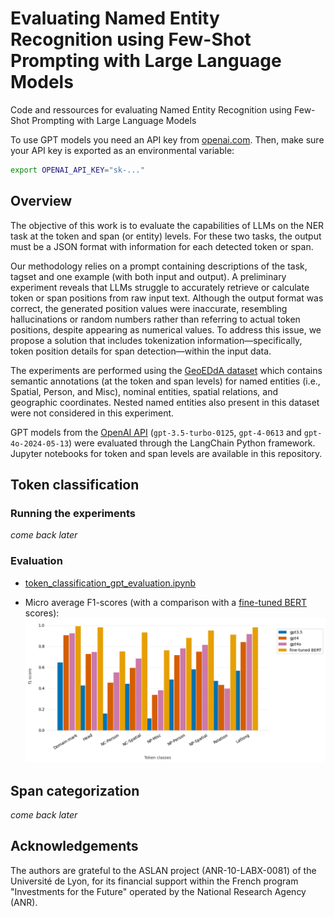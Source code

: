# Evaluating Named Entity Recognition using Few-Shot Prompting with Large Language Models


Code and ressources for evaluating Named Entity Recognition using Few-Shot Prompting with Large Language Models



To use GPT models you need an API key from [openai.com](https://platform.openai.com/api-keys). 
Then, make sure your API key is exported as an environmental variable:

```sh
export OPENAI_API_KEY="sk-..."
```


## Overview

The objective of this work is to evaluate the capabilities of LLMs on the NER task at the token and span (or entity) levels. 
For these two tasks, the output must be a JSON format with information for each detected token or span.

Our methodology relies on a prompt containing descriptions of the task, tagset and one example (with both input and output). 
A preliminary experiment reveals that LLMs struggle to accurately retrieve or calculate token or span positions from raw input text. 
Although the output format was correct, the generated position values were inaccurate, resembling hallucinations or random numbers rather than referring to actual token positions, despite appearing as numerical values.
To address this issue, we propose a solution that includes tokenization information—specifically, token position details for span detection—within the input data.

The experiments are performed using the [GeoEDdA dataset](https://huggingface.co/datasets/GEODE/GeoEDdA) which contains semantic annotations (at the token and span levels) for named entities (i.e., Spatial, Person, and Misc), nominal entities, spatial relations, and geographic coordinates. Nested named entities also present in this dataset were not considered in this experiment.

GPT models from the [OpenAI API](https://openai.com) (`gpt-3.5-turbo-0125`, `gpt-4-0613` and `gpt-4o-2024-05-13`) were evaluated through the LangChain Python framework. 
Jupyter notebooks for token and span levels are available in this repository.


## Token classification

### Running the experiments

*come back later*

### Evaluation

* [token_classification_gpt_evaluation.ipynb](https://github.com/GEODE-project/ner-llm/blob/main/token_classification_gpt_evaluation.ipynb)

* Micro average F1-scores (with a comparison with a [fine-tuned BERT](https://huggingface.co/GEODE/bert-base-french-cased-edda-ner) scores):
![Token classification evaluation](evaluations/token_classification_gpt_vs_bert_f1scores.png)


## Span categorization

*come back later*



## Acknowledgements

The authors are grateful to the ASLAN project (ANR-10-LABX-0081) of the Université de Lyon, for its financial support within the French program "Investments for the Future" operated by the National Research Agency (ANR).


